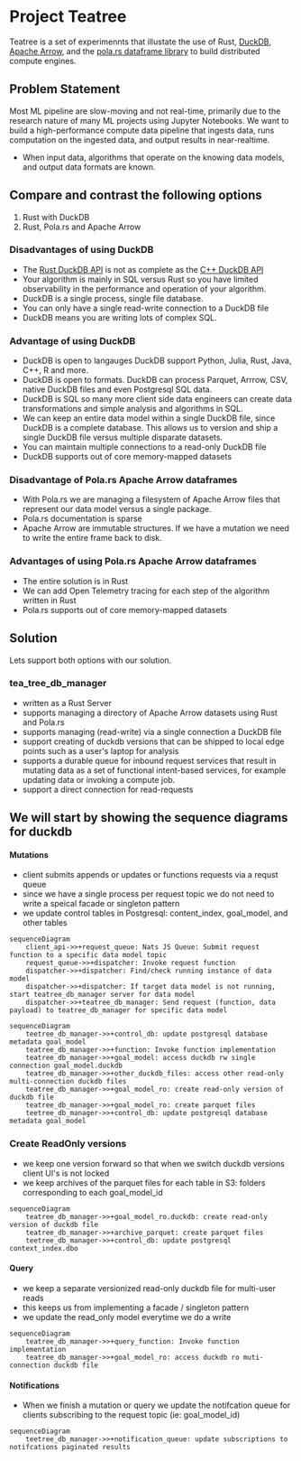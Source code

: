 # Project Teatree

Teatree is a set of experimennts that illustate the use of Rust, [DuckDB](https://duckdb.org/), [Apache Arrow](https://arrow.apache.org/), and the [pola.rs dataframe library](https://www.pola.rs/) to build distributed compute engines. 

## Problem Statement 
Most ML pipeline are slow-moving and not real-time, primarily due to the research nature of many ML projects using Jupyter Notebooks. 
We want to build a high-performance compute data pipeline that ingests data, runs computation on the ingested data, and output results in near-realtime. 
- When input data, algorithms that operate on the knowing data models, and output data formats are known.


## Compare and contrast the following options

1. Rust with DuckDB
2. Rust, Pola.rs and Apache Arrow 

### Disadvantages of using DuckDB
- The [Rust DuckDB API](https://duckdb.org/docs/api/rust.html) is not as complete as the [C++ DuckDB API](https://duckdb.org/docs/api/cpp.html)
- Your algorithm is mainly in SQL versus Rust so you have limited observability in the performance and operation of your algorithm. 
- DuckDB is a single process, single file database. 
- You can only have a single read-write connection to a DuckDB file 
- DuckDB means you are writing lots of complex SQL. 

### Advantage of using DuckDB
- DuckDB is open to langauges  DuckDB support Python, Julia, Rust, Java, C++, R and more.
- DuckDB is open to formats. DuckDB can process Parquet, Arrrow, CSV, native DuckDB files and even Postgresql SQL data. 
- DuckDB is SQL so many more client side data engineers can create data transformations and simple analysis and algorithms in SQL. 
- We can keep an entire data model within a single DuckDB file, since DuckDB is a complete database. This allows us to version and ship a single DuckDB file versus multiple disparate datasets.
- You can maintain multiple connections to a read-only DuckDB file 
- DuckDB supports out of core memory-mapped datasets 


### Disadvantage of Pola.rs Apache Arrow dataframes
- With Pola.rs we are managing a filesystem of Apache Arrow files that represent our data model versus a single package. 
- Pola.rs documentation is sparse 
- Apache Arrow are immutable structures. If we have a mutation we need to write the entire frame back to disk. 

### Advantages of using Pola.rs Apache Arrow dataframes
- The entire solution is in Rust 
- We can add Open Telemetry tracing for each step of the algorithm written in Rust
- Pola.rs supports out of core memory-mapped datasets 


## Solution 
Lets support both options with our solution. 

### tea_tree_db_manager
- written as a Rust Server
- supports managing a directory of Apache Arrow datasets using Rust and Pola.rs
- supports managing (read-write) via a single connection a DuckDB file 
- support creating of duckdb versions that can be shipped to local edge points such as a user's laptop for analysis 
- supports a durable queue for inbound request services that result in mutating data as a set of functional intent-based services, for example updating data or invoking a compute job. 
- support a direct connection for read-requests

## We will start by showing the sequence diagrams for duckdb

#### Mutations 
- client submits appends or updates or functions requests via a requst queue
- since we have a single process per request topic we do not need to write a speical facade or singleton pattern
- we update control tables in Postgresql: content_index, goal_model, and other tables 

```mermaid
sequenceDiagram
    client_api->>+request_queue: Nats JS Queue: Submit request function to a specific data model topic
    request_queue->>+dispatcher: Invoke request function 
    dispatcher->>+dispatcher: Find/check running instance of data model 
    dispatcher->>+dispatcher: If target data model is not running, start teatree_db_manager server for data model  
    dispatcher->>+teatree_db_manager: Send request (function, data payload) to teatree_db_manager for specific data model 
```
```mermaid
sequenceDiagram
    teetree_db_manager->>+control_db: update postgresql database metadata goal_model 
    teatree_db_manager->>+function: Invoke function implementation 
    teatree_db_manager->>+goal_model: access duckdb rw single connection goal_model.duckdb
    teatree_db_manager->>+other_duckdb_files: access other read-only multi-connection duckdb files
    teatree_db_manager->>+goal_model_ro: create read-only version of duckdb file
    teatree_db_manager->>+goal_model_ro: create parquet files 
    teetree_db_manager->>+control_db: update postgresql database metadata goal_model 
```
### Create ReadOnly versions
- we keep one version forward so that when we switch duckdb versions client UI's is not locked 
- we keep archives of the parquet files for each table in S3: folders corresponding to each goal_model_id
```mermaid
sequenceDiagram
    teatree_db_manager->>+goal_model_ro.duckdb: create read-only version of duckdb file
    teatree_db_manager->>+archive_parquet: create parquet files 
    teetree_db_manager->>+control_db: update postgresql context_index.dbo 
```

#### Query 
- we keep a separate versionized read-only duckdb file for multi-user reads 
- this keeps us from implementing a facade / singleton pattern 
- we update the read_only model everytime we do a write 

```mermaid
sequenceDiagram 
    teatree_db_manager->>+query_function: Invoke function implementation 
    teatree_db_manager->>+goal_model_ro: access duckdb ro muti-connection duckdb file
```    

#### Notifications 
- When we finish a mutation or query we update the notifcation queue for clients subscribing to the request topic (ie: goal_model_id) 

```mermaid
sequenceDiagram     
    teetree_db_manager->>+notification_queue: update subscriptions to notifcations paginated results
```





